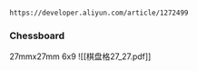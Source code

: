                                                     https://developer.aliyun.com/article/1272499
### Chessboard 
27mmx27mm   6x9
![[棋盘格27_27.pdf]]

